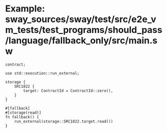 # Example: sway_sources/sway/test/src/e2e_vm_tests/test_programs/should_pass/language/fallback_only/src/main.sw

```sway
contract;

use std::execution::run_external;

storage {
    SRC1822 {
        target: ContractId = ContractId::zero(),
    }
}

#[fallback]
#[storage(read)]
fn fallback() {
    run_external(storage::SRC1822.target.read())
}

```
